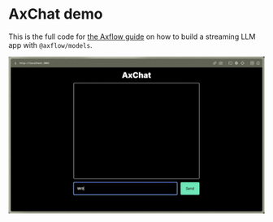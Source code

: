 # AxChat demo

This is the full code for [the Axflow guide](https://docs.axflow.dev/guides) on how to build a streaming LLM app with `@axflow/models`.

![axchat in action](/public/axchat.gif)
